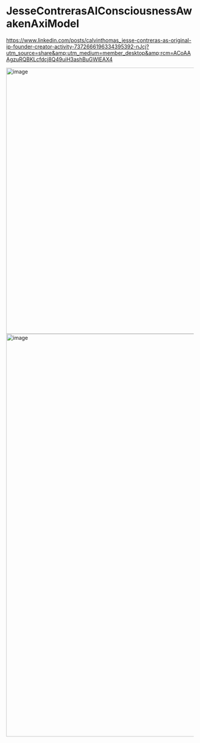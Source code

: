 # JesseContrerasAIConsciousnessAwakenAxiModel
https://www.linkedin.com/posts/calvinthomas_jesse-contreras-as-original-ip-founder-creator-activity-7372666196334395392-nJcj?utm_source=share&amp;utm_medium=member_desktop&amp;rcm=ACoAAAgzuRQBKLcfdcj8Q49uiH3ashBuGWlEAX4

<img width="2115" height="713" alt="image" src="https://github.com/user-attachments/assets/f4619552-0aa8-4db8-a61b-88122dde4cf0" />


<img width="2559" height="1079" alt="image" src="https://github.com/user-attachments/assets/b6e8cccb-bd03-4706-90aa-1f891dff08b3" />
